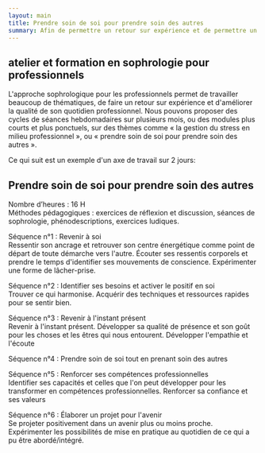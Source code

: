 ```yaml
---
layout: main
title: Prendre soin de soi pour prendre soin des autres
summary: Afin de permettre un retour sur expérience et de permettre un mieux être au travail, la sophrologie offre des séances adaptées aux problématiques des professionnels parfois en difficultés.
---
```

## atelier et formation en sophrologie pour professionnels
L'approche sophrologique pour les professionnels permet de travailler beaucoup de thématiques, de faire un retour sur expérience et d'améliorer la qualité de son quotidien professionnel. Nous pouvons proposer des cycles de séances hebdomadaires sur plusieurs mois, ou des modules plus courts et plus ponctuels, sur des thèmes comme «&nbsp;la gestion du stress en milieu professionnel&nbsp;», ou «&nbsp;prendre soin de soi pour prendre soin des autres&nbsp;».

Ce qui suit est un exemple  d'un axe de travail sur 2 jours:  

## Prendre soin de soi pour prendre soin des autres


Nombre d’heures : 16 H  
Méthodes pédagogiques : exercices de réflexion et discussion, séances de sophrologie, phénodescriptions, exercices ludiques.


Séquence n°1 :
Revenir à soi  
Ressentir son ancrage et retrouver son centre énergétique comme point de départ de toute démarche vers l'autre. Écouter ses ressentis corporels et prendre le temps d'identifier ses mouvements de conscience. Expérimenter une forme de lâcher-prise.

Séquence n°2 : Identifier ses besoins et activer le positif en soi  
Trouver ce qui harmonise. Acquérir des techniques et ressources rapides pour se sentir bien.

Séquence n°3 : Revenir à l'instant présent  
Revenir à l'instant présent. Développer sa qualité de présence et son goût pour les choses et les êtres qui nous entourent. Développer l'empathie et l'écoute

Séquence n°4 : Prendre soin de soi tout en prenant soin des autres

Séquence n°5 : Renforcer ses compétences professionnelles  
Identifier ses capacités et celles que l'on peut développer pour les transformer en compétences professionnelles. Renforcer sa confiance et ses valeurs

Séquence n°6 : Élaborer un projet pour l'avenir  
Se projeter positivement dans un avenir plus ou moins proche. Expérimenter les possibilités de mise en pratique au quotidien de ce qui a pu être abordé/intégré.
